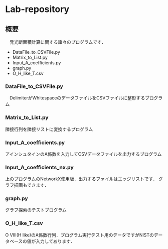 # Lab-repository
## 概要
　発光断面積計算に関する諸々のプログラムです．
　
- DataFile_to_CSVFile.py
- Matrix_to_List.py
- Input_A_coefficients.py
- graph.py
- O_H_like_T.csv

### DataFile_to_CSVFile.py
　DelimiterがWhitespaceのデータファイルをCSVファイルに整形するプログラム
　
### Matrix_to_List.py
  隣接行列を隣接リストに変換するプログラム
  
### Input_A_coefficients.py
  アインシュタインのA係数を入力してCSVデータファイルを出力するプログラム
  
### Input_A_coefficients_nx.py
  上のプログラムのNetworkX使用版．出力するファイルはエッジリストです．
  グラフ描画もできます．

### graph.py
  グラフ探索のテストプログラム

### O_H_like_T.csv
  O VIII(H like)のA係数行列．プログラム実行テスト用のデータですがNISTのデータベースの値が入力してあります．

